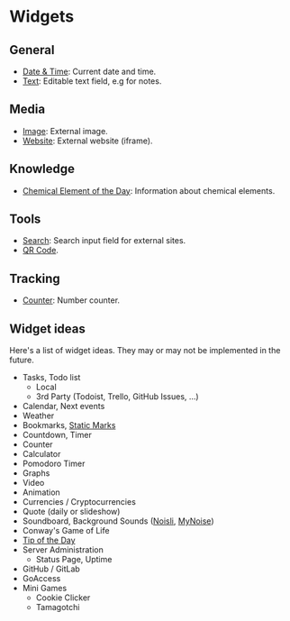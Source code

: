 # Widgets

## General

- [Date & Time](date-time.md): Current date and time.
- [Text](text.md): Editable text field, e.g for notes.

## Media

- [Image](image.md): External image.
- [Website](website.md): External website (iframe).

## Knowledge

- [Chemical Element of the Day](totd-chemical-elements.md): Information about chemical elements.

## Tools

- [Search](search.md): Search input field for external sites.
- [QR Code](qr-code.md).

## Tracking

- [Counter](counter.md): Number counter.

## Widget ideas

Here's a list of widget ideas. They may or may not be implemented in the future.

- Tasks, Todo list
  - Local
  - 3rd Party (Todoist, Trello, GitHub Issues, ...)
- Calendar, Next events
- Weather
- Bookmarks, [Static Marks](https://darekkay.com/static-marks/)
- Countdown, Timer
- Counter
- Calculator
- Pomodoro Timer
- Graphs
- Video
- Animation
- Currencies / Cryptocurrencies
- Quote (daily or slideshow)
- Soundboard, Background Sounds ([Noisli](https://www.noisli.com/), [MyNoise](https://mynoise.net/))
- Conway's Game of Life
- [Tip of the Day](https://tips.darekkay.com/)
- Server Administration
  - Status Page, Uptime
- GitHub / GitLab
- GoAccess
- Mini Games
  - Cookie Clicker
  - Tamagotchi
